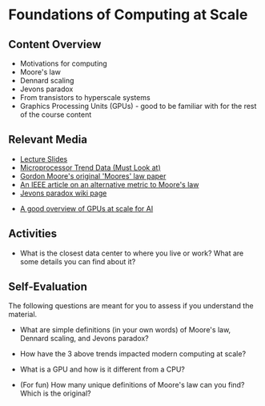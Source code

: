 # Foundations of Computing at Scale

## Content Overview
- Motivations for computing
- Moore's law
- Dennard scaling
- Jevons paradox
- From transistors to hyperscale systems
- Graphics Processing Units (GPUs) - good to be familiar with for the rest of the course content
<!-- - XPUs - CPUs, GPUs, TPUs, and DPUs -->

## Relevant Media
- [Lecture Slides](01_foundations_of_computing_at_scale.pdf)
- [Microprocessor Trend Data (Must Look at)](https://github.com/karlrupp/microprocessor-trend-data?tab=readme-ov-file)
- [Gordon Moore's original 'Moores' law paper](https://download.intel.com/newsroom/2023/manufacturing/moores-law-electronics.pdf)
- [An IEEE article on an alternative metric to Moore's law](https://spectrum.ieee.org/a-better-way-to-measure-progress-in-semiconductors)
- [Jevons paradox wiki page](https://en.wikipedia.org/wiki/Jevons_paradox)
<!-- - [A simple overview of GPUs](https://www.cs.utexas.edu/~pingali/CS378/2015sp/lectures/IntroGPUs.pdf) -->
- [A good overview of GPUs at scale for AI](https://jax-ml.github.io/scaling-book/gpus/)

## Activities
- What is the closest data center to where you live or work? What are some details you can find about it?

## Self-Evaluation
The following questions are meant for you to assess if you understand the material.

- What are simple definitions (in your own words) of Moore's law, Dennard scaling, and Jevons paradox?

- How have the 3 above trends impacted modern computing at scale?

- What is a GPU and how is it different from a CPU?

- (For fun) How many unique definitions of Moore's law can you find? Which is the original?